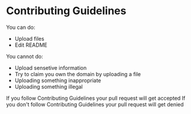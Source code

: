# Contributing Guidelines
You can do:
* Upload files
* Edit README

You cannot do:
* Upload sensetive information
* Try to claim you own the domain by uploading a file
* Uploading something inappropriate
* Uploading something illegal

If you follow Contributing Guidelines your pull request will get accepted
If you don't follow Contributing Guidelines your pull request will get denied
